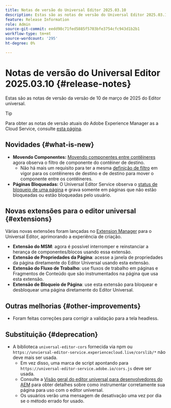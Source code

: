 ```yaml
---
title: Notas de versão do Universal Editor 2025.03.10
description: Estas são as notas de versão do Universal Editor 2025.03.10.
feature: Release Information
role: Admin
source-git-commit: eedd98c71fed5885f5703bfe3754cfc943d1b2b1
workflow-type: tm+mt
source-wordcount: '295'
ht-degree: 0%

---
```



# Notas de versão do Universal Editor 2025.03.10 {#release-notes}

Estas são as notas de versão da versão de 10 de março de 2025 do Editor universal.

>[!TIP]
>
>Para obter as notas de versão atuais do Adobe Experience Manager as a Cloud Service, consulte [esta página](/help/release-notes/release-notes-cloud/release-notes-current.md).

## Novidades {#what-is-new}

* **Movendo Componentes:** [Movendo componentes entre contêineres](/help/sites-cloud/authoring/universal-editor/authoring.md#reordering-components) agora observa o filtro de componente do contêiner de destino.
   * Não há mais um requisito para ter a mesma [definição de filtro](/help/implementing/universal-editor/filtering.md) em vigor para os contêineres de destino e de destino para mover o componente entre os contêineres.
* **Páginas Bloqueadas:** O Universal Editor Service observa o [status de bloqueio de uma página](/help/sites-cloud/authoring/sites-console/managing-pages.md#locking-a-page) e grava somente em páginas que não estão bloqueadas ou estão bloqueadas pelo usuário.

## Novas extensões para o editor universal {#extensions}

Várias novas extensões foram lançadas no [Extension Manager](https://developer.adobe.com/uix/docs/extension-manager/) para o Universal Editor, aprimorando a experiência de criação.

* **Extensão do MSM**: agora é possível interromper e reinstanciar a herança de componentes/blocos usando essa extensão.
* **Extensão de Propriedades da Página**: acesse a janela de propriedades da página diretamente do Editor Universal usando esta extensão.
* **Extensão do Fluxo de Trabalho**: use fluxos de trabalho em páginas e Fragmentos de Conteúdo que são instrumentados na página que usa esta extensão.
* **Extensão de Bloqueio de Página**: use esta extensão para bloquear e desbloquear uma página diretamente do Editor Universal.

## Outras melhorias {#other-improvements}

* Foram feitas correções para corrigir a validação para a tela headless.

## Substituição {#deprecation}

* A biblioteca `universal-editor-cors` fornecida via npm ou `https://unviersal-editor-service.experiencecloud.live/corslib/*` não deve mais ser usada.
   * Em vez disso, uma marca de script apontando para `https://universal-editor-service.adobe.io/cors.js` deve ser usada.
   * Consulte a [Visão geral do editor universal para desenvolvedores do AEM](/help/implementing/universal-editor/developer-overview.md) para obter detalhes sobre como instrumentar corretamente sua página para uso com o editor universal.
   * Os usuários verão uma mensagem de desativação uma vez por dia se o método errado for usado.
